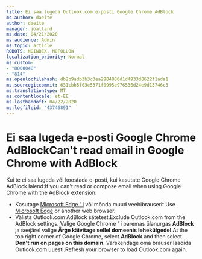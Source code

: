 ```yaml
---
title: Ei saa lugeda Outlook.com e-posti Google Chrome AdBlock
ms.author: daeite
author: daeite
manager: joallard
ms.date: 04/21/2020
ms.audience: Admin
ms.topic: article
ROBOTS: NOINDEX, NOFOLLOW
localization_priority: Normal
ms.custom:
- "8000048"
- "814"
ms.openlocfilehash: db2b9adb3b3c3ea2984886d1d4933d0622f1ada1
ms.sourcegitcommit: 631cbb5f03e5371f0995e976536d24e9d13746c3
ms.translationtype: MT
ms.contentlocale: et-EE
ms.lasthandoff: 04/22/2020
ms.locfileid: "43746891"
---
```

# <a name="cant-read-email-in-google-chrome-with-adblock"></a><span data-ttu-id="4701c-102">Ei saa lugeda e-posti Google Chrome AdBlock</span><span class="sxs-lookup"><span data-stu-id="4701c-102">Can't read email in Google Chrome with AdBlock</span></span>

<span data-ttu-id="4701c-103">Kui te ei saa lugeda või koostada e-posti, kui kasutate Google Chrome AdBlock laiend:</span><span class="sxs-lookup"><span data-stu-id="4701c-103">If you can't read or compose email when using Google Chrome with the AdBlock extension:</span></span>

- <span data-ttu-id="4701c-104">Kasutage [Microsoft Edge ' i](https://go.microsoft.com/fwlink/p/?linkid=2001503&amp;clcid=0x409) või mõnda muud veebibrauserit.</span><span class="sxs-lookup"><span data-stu-id="4701c-104">Use [Microsoft Edge](https://go.microsoft.com/fwlink/p/?linkid=2001503&amp;clcid=0x409) or another web browser.</span></span>
- <span data-ttu-id="4701c-105">Välista Outlook.com AdBlock sätetest.</span><span class="sxs-lookup"><span data-stu-id="4701c-105">Exclude Outlook.com from the AdBlock settings.</span></span> <span data-ttu-id="4701c-106">Valige Google Chrome ' i paremas ülanurgas **AdBlock** ja seejärel valige **Ärge käivitage sellel domeenis lehekülgedel**.</span><span class="sxs-lookup"><span data-stu-id="4701c-106">At the top right corner of Google Chrome, select **AdBlock** and then select **Don't run on pages on this domain**.</span></span> <span data-ttu-id="4701c-107">Värskendage oma brauser laadida Outlook.com uuesti.</span><span class="sxs-lookup"><span data-stu-id="4701c-107">Refresh your browser to load Outlook.com again.</span></span>